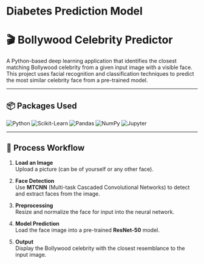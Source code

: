 # Diabetes Prediction Model

# 🎬 Bollywood Celebrity Predictor

A Python-based deep learning application that identifies the closest matching Bollywood celebrity from a given input image with a visible face. This project uses facial recognition and classification techniques to predict the most similar celebrity face from a pre-trained model.

---

## 📦 Packages Used

![Python](https://img.shields.io/badge/PYTHON-3776AB?style=for-the-badge&logo=python&logoColor=white)
![Scikit-Learn](https://img.shields.io/badge/Scikit--Learn-F7931E?style=for-the-badge&logo=scikit-learn&logoColor=white)
![Pandas](https://img.shields.io/badge/PANDAS-150458?style=for-the-badge&logo=pandas&logoColor=white)
![NumPy](https://img.shields.io/badge/NUMPY-013243?style=for-the-badge&logo=numpy&logoColor=white)
![Jupyter](https://img.shields.io/badge/JUPYTER-F37626?style=for-the-badge&logo=jupyter&logoColor=white)

---

## 🔁 Process Workflow

1. **Load an Image**  
   Upload a picture (can be of yourself or any other face).

2. **Face Detection**  
   Use **MTCNN** (Multi-task Cascaded Convolutional Networks) to detect and extract faces from the image.

3. **Preprocessing**  
   Resize and normalize the face for input into the neural network.

4. **Model Prediction**  
   Load the face image into a pre-trained **ResNet-50** model.

5. **Output**  
   Display the Bollywood celebrity with the closest resemblance to the input image.


